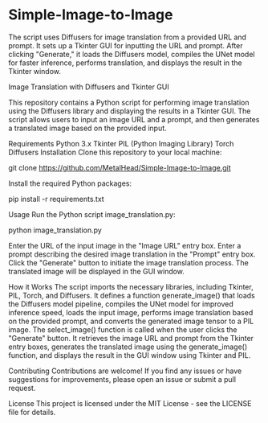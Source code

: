 # Simple-Image-to-Image
 The script uses Diffusers for image translation from a provided URL and prompt.
 It sets up a Tkinter GUI for inputting the URL and prompt. 
 After clicking "Generate," it loads the Diffusers model, compiles the UNet model for faster inference, performs translation, and displays the result in the Tkinter window.
 
Image Translation with Diffusers and Tkinter GUI

This repository contains a Python script for performing image translation using the Diffusers library and displaying the results in a Tkinter GUI.
The script allows users to input an image URL and a prompt, and then generates a translated image based on the provided input.

Requirements
Python 3.x
Tkinter
PIL (Python Imaging Library)
Torch
Diffusers
Installation
Clone this repository to your local machine:

git clone https://github.com/MetalHead/Simple-Image-to-Image.git

Install the required Python packages:

pip install -r requirements.txt

Usage
Run the Python script image_translation.py:

python image_translation.py

Enter the URL of the input image in the "Image URL" entry box.
Enter a prompt describing the desired image translation in the "Prompt" entry box.
Click the "Generate" button to initiate the image translation process.
The translated image will be displayed in the GUI window.

How it Works
The script imports the necessary libraries, including Tkinter, PIL, Torch, and Diffusers.
It defines a function generate_image() that loads the Diffusers model pipeline, compiles the UNet model for improved inference speed, loads the input image, performs image translation based on the provided prompt, and converts the generated image tensor to a PIL image.
The select_image() function is called when the user clicks the "Generate" button. It retrieves the image URL and prompt from the Tkinter entry boxes, generates the translated image using the generate_image() function, and displays the result in the GUI window using Tkinter and PIL.

Contributing
Contributions are welcome! If you find any issues or have suggestions for improvements, please open an issue or submit a pull request.

License
This project is licensed under the MIT License - see the LICENSE file for details.

